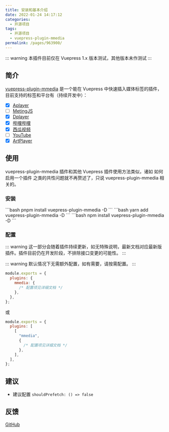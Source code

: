 ```yaml
---
title: 安装和基本介绍
date: 2022-01-24 14:17:12
categories:
  - 开源项目
tags:
  - 开源项目
  - vuepress-plugin-mmedia
permalink: /pages/963900/
---
```


::: warning
本插件目前仅在 Vuepress 1.x 版本测试，其他版本未作测试
:::

## 简介

[vuepress-plugin-mmedia](https://github.com/u2sb/vuepress-plugin-mmedia) 是一个能在 Vuepress 中快速插入媒体标签的插件，目前支持的标签和平台有（持续开发中）：

- [x] [Aplayer](https://github.com/DIYgod/APlayer)
- [ ] [MetingJS](https://github.com/metowolf/MetingJS)
- [x] [Dplayer](https://github.com/DIYgod/DPlayer)
- [x] [哔哩哔哩](https://www.bilibili.com/)
- [x] [西瓜视频](https://www.ixigua.com/)
- [ ] [YouTube]()
- [x] [ArtPlayer](https://github.com/zhw2590582/ArtPlayer)

## 使用

vuepress-plugin-mmedia 插件和其他 Vuepress 插件使用方法类似，诸如 如何启用一个插件 之类的共性问题就不再赘述了，只说 vuepress-plugin-mmedia 相关的。

### 安装

<code-group>
  <code-block title="PNPM" active>
  ```bash
  pnpm install vuepress-plugin-mmedia -D
  ```
  </code-block>

  <code-block title="YARN">
  ```bash
  yarn add vuepress-plugin-mmedia -D
  ```
  </code-block>

  <code-block title="NPM">
  ```bash
  npm install vuepress-plugin-mmedia -D
  ```
  </code-block>
</code-group>

### 配置

::: warning
这一部分会随着插件持续更新，如无特殊说明，最新文档对应最新版插件。插件目前仍在开发阶段，不排除接口变更的可能性。
:::

::: warning
默认情况下无需额外配置，如有需要，请按需配置。
:::

```js .vuepress/config.js
module.exports = {
  plugins: {
    mmedia: {
      /* 配置项见详细文档 */
    },
  },
};
```

或

```js .vuepress/config.js
module.exports = {
  plugins: [
    [
      "mmedia",
      {
        /* 配置项见详细文档 */
      },
    ],
  ],
};
```

## 建议

- 建议配置 `shouldPrefetch: () => false`

## 反馈

[GitHub](https://github.com/u2sb/vuepress-plugin-mmedia/issues)
